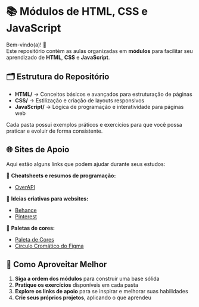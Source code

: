 # 📚 Módulos de HTML, CSS e JavaScript  

Bem-vindo(a)! 👋  
Este repositório contém as aulas organizadas em **módulos** para facilitar seu aprendizado de **HTML**, **CSS** e **JavaScript**.  

## 🗂️ Estrutura do Repositório  
- **HTML/** → Conceitos básicos e avançados para estruturação de páginas  
- **CSS/** → Estilização e criação de layouts responsivos  
- **JavaScript/** → Lógica de programação e interatividade para páginas web  

Cada pasta possui exemplos práticos e exercícios para que você possa praticar e evoluir de forma consistente.  

## 🌐 Sites de Apoio  
Aqui estão alguns links que podem ajudar durante seus estudos:  

📖 **Cheatsheets e resumos de programação:**  
- [OverAPI](https://overapi.com/)  

🎨 **Ideias criativas para websites:**  
- [Behance](https://www.behance.net/)  
- [Pinterest](https://br.pinterest.com/)  

🌈 **Paletas de cores:**  
- [Paleta de Cores](https://paletadecores.com/)  
- [Círculo Cromático do Figma](https://www.figma.com/pt-br/circulo-cromatico/)  

## 🚀 Como Aproveitar Melhor  
1. **Siga a ordem dos módulos** para construir uma base sólida  
2. **Pratique os exercícios** disponíveis em cada pasta  
3. **Explore os links de apoio** para se inspirar e melhorar suas habilidades  
4. **Crie seus próprios projetos**, aplicando o que aprendeu  

